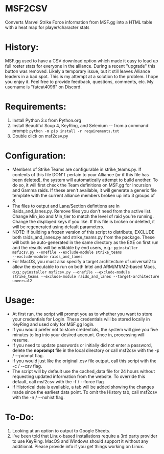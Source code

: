 # MSF2CSV
Converts Marvel Strike Force information from MSF.gg into a HTML table with a heat map for player/character stats

# History: 
MSF.gg used to have a CSV download option which made it easy to load up full roster stats for everyone in the alliance. 
During a recent "upgrade" this button was removed. Likely a temporary issue, but it still leaves Alliance leaders in a bad spot.
This is my attempt at a solution to the problem. I hope you enjoy it.
Feel free to provide feedback, questions, comments, etc. My username is "fatcat4096" on Discord. 
	
# Requirements:
1. Install Python 3.x from Python.org
2. Install Beautiful Soup 4, KeyRing, and Selenium -- from a command prompt: <code>python -m pip install -r requirements.txt</code>
3. Double click on msf2csv.py

# Configuration:
* Members of Strike Teams are configurable in strike_teams.py. If contents of this file DON'T pertain to your Alliance (or if this file has been deleted), the system will automatically attempt to build another. To do so, it will first check the Team definitions on MSF.gg for Incursion and Gamma raids. If these aren't available, it will generate a generic file template with the current alliance members broken up into 3 groups of 8. 
* The files to output and Lane/Section defintions are in Raids_and_lanes.py. Remove files you don't need from the active list. Change Min_iso and Min_tier to match the level of raid you're running. Change the displayed keys if you like. If this file is broken or deleted, it will be regenerated using default parameters.
* NOTE: If building a frozen version of this script to distribute, EXCLUDE both raids_and_lanes.py and strike_teams.py from the package. These will both be auto-generated in the same directory as the EXE on first run and the results will be editable by end users, e.g.:
<code>pyinstaller msf2csv.py --onefile --exclude-module strike_teams --exclude-module raids_and_lanes</code>
* For MacOS, you must also specify a target architecture of universal2 to allow the executable to run on both Intel and ARM/M1/M2-based Macs, e.g.:
<code>pyinstaller msf2csv.py --onefile --exclude-module strike_teams --exclude-module raids_and_lanes --target-architecture unversal2</code>

# Usage:
* At first run, the script will prompt you as to whether you want to store your credentials for Login. These credentials will be stored locally in KeyRing and used only for MSF.gg login.
* If you would prefer not to store credentials, the system will give you five minutes to log into your desired account. Once in, processing will resume.
* If you need to update passwords or initially did not enter a password, delete the **noprompt** file in the local directory or call msf2csv with the -p / --prompt flag.
* If you would just like the original .csv file output, call this script with the -c / --csv flag. 
* The script will by default use the cached_data file for 24 hours without requesting updated information from the website. To override this default, call msf2csv with the -f / --force flag
* If Historical data is available, a tab will be added showing the changes made since the earliest data point. To omit the History tab, call msf2csv with the -n / --nohist flag. 

# To-Do:
1. Looking at an option to output to Google Sheets.
2. I've been told that Linux-based installations require a 3rd party provider to use KeyRing. MacOS and Windows should support it without any additional. Please provide info if you get things working on Linux.


